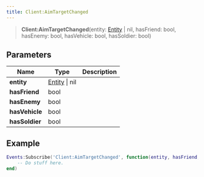 ```yaml
---
title: Client:AimTargetChanged
---
```


> **Client:AimTargetChanged**(entity: [Entity](/vext/ref/shared/type/entity) \| nil, hasFriend: bool, hasEnemy: bool, hasVehicle: bool, hasSoldier: bool)

## Parameters

| Name | Type | Description |
| ---- | ---- | ----------- |
| **entity** | [Entity](/vext/ref/shared/type/entity) \| nil |  |
| **hasFriend** | bool |  |
| **hasEnemy** | bool |  |
| **hasVehicle** | bool |  |
| **hasSoldier** | bool |  |

## Example

```lua
Events:Subscribe('Client:AimTargetChanged', function(entity, hasFriend, hasEnemy, hasVehicle, hasSoldier)
    -- Do stuff here.
end)
```

